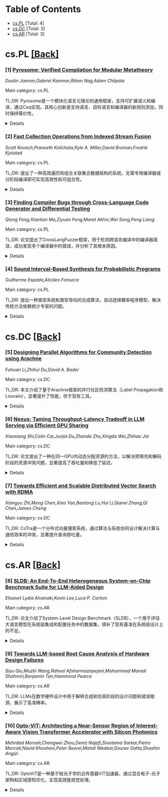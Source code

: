 <div id=toc></div>

# Table of Contents

- [cs.PL](#cs.PL) [Total: 4]
- [cs.DC](#cs.DC) [Total: 3]
- [cs.AR](#cs.AR) [Total: 3]


<div id='cs.PL'></div>

# cs.PL [[Back]](#toc)

### [1] [Pyrosome: Verified Compilation for Modular Metatheory](https://arxiv.org/abs/2507.06360)
*Dustin Jamner,Gabriel Kammer,Ritam Nag,Adam Chlipala*

Main category: cs.PL

TL;DR: Pyrosome是一个模块化语言元理论的通用框架，支持可扩展语义和编译，通过Coq实现。其核心创新是支持语言、目标语言和编译器的新规则添加，同时保持等价性。


<details>
  <summary>Details</summary>
Motivation: 传统语义推理技术通常与特定语言和编译器结构绑定，缺乏灵活性和可扩展性。Pyrosome旨在解决这一问题，提供一种可扩展的验证编译器框架。

Method: Pyrosome通过依赖排序的等式理论定义编程语言语义，编译器正确性证明简化为类型检查和等式推理。支持垂直组合和功能扩展。

Result: 案例研究展示了从System F到CPS翻译和闭包转换的多阶段编译器，支持逐步扩展功能并重用原有定理。

Conclusion: Pyrosome为语言设计和编译器验证提供了灵活且可扩展的框架，适用于多种语言特性和编译场景。

Abstract: We present Pyrosome, a generic framework for modular language metatheory that
embodies a novel approach to extensible semantics and compilation, implemented
in Coq. Common techniques for semantic reasoning are often tied to the specific
structures of the languages and compilers that they support. In Pyrosome,
verified compilers are fully extensible, meaning that to extend a language
(even with a new kind of effect) simply requires defining and verifying the
compilation of the new feature, reusing the old correctness theorem for all
other cases. The novel enabling idea is an inductive formulation of equivalence
preservation that supports the addition of new rules to the source language,
target language, and compiler.
  Pyrosome defines a formal, deeply embedded notion of programming languages
with semantics given by dependently sorted equational theories, so all
compiler-correctness proofs boil down to type-checking and equational
reasoning. We support vertical composition of any compilers expressed in our
framework in addition to feature extension. As a case study, we present a
multipass compiler from System F with simple references, through CPS
translation and closure conversion. Specifically, we demonstrate how we can
build such a compiler incrementally by starting with a compiler for simply
typed lambda-calculus and adding natural numbers, the unit type, recursive
functions, and a global heap, then extending judgments with a type environment
and adding type abstraction, all while reusing the original theorems. We also
present a linear version of the simply typed CPS pass and compile a small
imperative language to the simply typed target to show how Pyrosome handles
substructural typing and imperative features.

</details>


### [2] [Fast Collection Operations from Indexed Stream Fusion](https://arxiv.org/abs/2507.06456)
*Scott Kovach,Praneeth Kolichala,Kyle A. Miller,David Broman,Fredrik Kjolstad*

Main category: cs.PL

TL;DR: 提出了一种高效遍历和组合关联集合数据结构的系统，无需专用编译器或分阶段编译即可实现高效性和可组合性。


<details>
  <summary>Details</summary>
Motivation: 解决传统迭代器库在效率和可组合性上的局限性，同时避免依赖专用编译器。

Method: 基于索引流的表示方法，实现无中间分配的复杂连接操作。

Result: 在Lean、Morphic和Rust中实现该库，并在Lean中提供了功能正确性的机械化证明。

Conclusion: 该系统在保持高效和可组合的同时，无需依赖专用编译器基础设施。

Abstract: We present a system of efficient methods for traversing and combining
associative collection data structures. A distinguishing feature of the system
is that, like traditional sequential iterator libraries, it does not require
specialized compiler infrastructure or staged compilation for efficiency and
composability. By using a representation based on indexed streams, the library
can express complex joins over input collections while using no intermediate
allocations. We implement the library for the Lean, Morphic, and Rust
programming languages and provide a mechanized proof of functional correctness
in Lean.

</details>


### [3] [Finding Compiler Bugs through Cross-Language Code Generator and Differential Testing](https://arxiv.org/abs/2507.06584)
*Qiong Feng,Xiaotian Ma,Ziyuan Feng,Marat Akhin,Wei Song,Peng Liang*

Main category: cs.PL

TL;DR: 论文提出了CrossLangFuzzer框架，用于检测跨语言编译中的编译器错误，成功发现多个编译器中的错误，并分析了其根本原因。


<details>
  <summary>Details</summary>
Motivation: 跨语言编译的正确性研究不足，现有工作多集中于单语言编译验证，因此需要填补这一研究空白。

Method: 提出CrossLangFuzzer框架，使用通用中间表示（IR）生成跨语言测试程序，并应用三种变异技术增强多样性。

Result: 发现了多个编译器中的24个错误，其中TypeChanger变异技术效果最佳。

Conclusion: 研究首次专注于跨语言编译错误的检测与诊断，为多语言环境下的编译器正确性提供了改进方向。

Abstract: Compilers play a central role in translating high-level code into executable
programs, making their correctness essential for ensuring code safety and
reliability. While extensive research has focused on verifying the correctness
of compilers for single-language compilation, the correctness of cross-language
compilation - which involves the interaction between two languages and their
respective compilers - remains largely unexplored. To fill this research gap,
we propose CrossLangFuzzer, a novel framework that introduces a universal
intermediate representation (IR) for JVM-based languages and automatically
generates cross-language test programs with diverse type parameters and complex
inheritance structures. After generating the initial IR, CrossLangFuzzer
applies three mutation techniques - LangShuffler, FunctionRemoval, and
TypeChanger - to enhance program diversity. By evaluating both the original and
mutated programs across multiple compiler versions, CrossLangFuzzer
successfully uncovered 10 confirmed bugs in the Kotlin compiler, 4 confirmed
bugs in the Groovy compiler, 7 confirmed bugs in the Scala 3 compiler, 2
confirmed bugs in the Scala 2 compiler, and 1 confirmed bug in the Java
compiler. Among all mutators, TypeChanger is the most effective, detecting 11
of the 24 compiler bugs. Furthermore, we analyze the symptoms and root causes
of cross-compilation bugs, examining the respective responsibilities of
language compilers when incorrect behavior occurs during cross-language
compilation. To the best of our knowledge, this is the firstwork specifically
focused on identifying and diagnosing compiler bugs in cross-language
compilation scenarios. Our research helps to understand these challenges and
contributes to improving compiler correctness in multi-language environments.

</details>


### [4] [Sound Interval-Based Synthesis for Probabilistic Programs](https://arxiv.org/abs/2507.06939)
*Guilherme Espada,Alcides Fonseca*

Main category: cs.PL

TL;DR: 提出一种类型系统和类型导向的合成算法，自动选择概率程序模型，解决传统方法依赖统计专家的问题。


<details>
  <summary>Details</summary>
Motivation: 概率编程需统计专家手动选择模型，限制了其广泛应用。

Method: 设计类型系统静态拒绝无效程序，结合类型导向合成算法和启发式搜索处理大搜索空间。

Result: 方法优于随机搜索和DaPPer，特别在复杂程序上表现更佳。

Conclusion: 该技术显著提升合成效率，支持如遗传编程等复杂应用。

Abstract: Probabilistic programming has become a standard practice to model stochastic
events and learn about the behavior of nature in different scientific contexts,
ranging from Genetics and Ecology to Linguistics and Psychology. However,
domain practitioners (such as biologists) also need to be experts in statistics
in order to select which probabilistic model is suitable for a given particular
problem, relying then on probabilistic inference engines such as Stan, Pyro or
Edward to fine-tune the parameters of that particular model. Probabilistic
Programming would be more useful if the model selection is made automatic,
without requiring statistics expertise from the end user. Automatically
selecting the model is challenging because of the large search space of
probabilistic programs needed to be explored, because the fact that most of
that search space contains invalid programs, and because invalid programs may
only be detected in some executions, due to its probabilistic nature. We
propose a type system to statically reject invalid probabilistic programs, a
type-directed synthesis algorithm that guarantees that generated programs are
type-safe by construction, and an heuristic search procedure to handle the vast
search space. We collect a number of probabilistic programs from the
literature, and use them to compare our method with both a type-agnostic random
search, and a data-guided method from the literature (DaPPer). Our results show
that our technique both outperforms random search and DaPPer, specially on more
complex programs. This drastic performance difference in synthesis allows for
fast sampling of programs and enables techniques that previously suffered from
the complexity of synthesis, such as Genetic Programming, to be applied.

</details>


<div id='cs.DC'></div>

# cs.DC [[Back]](#toc)

### [5] [Designing Parallel Algorithms for Community Detection using Arachne](https://arxiv.org/abs/2507.06471)
*Fuhuan Li,Zhihui Du,David A. Bader*

Main category: cs.DC

TL;DR: 本文介绍了基于Arachne框架的并行社区检测算法（Label Propagation和Louvain），显著提升了性能，优于现有工具。


<details>
  <summary>Details</summary>
Motivation: 随着图数据的广泛应用，需要高效且可扩展的社区检测算法。

Method: 在Arachne框架中并行实现Label Propagation和Louvain算法。

Result: 实验显示，Arachne方法比NetworkX快710倍，比igraph快75倍，比NetworKit快12倍。

Conclusion: Arachne框架的并行实现显著提升了社区检测算法的性能，且开源可用。

Abstract: The rise of graph data in various fields calls for efficient and scalable
community detection algorithms. In this paper, we present parallel
implementations of two widely used algorithms: Label Propagation and Louvain,
specifically designed to leverage the capabilities of Arachne which is a
Python-accessible, open-source framework for large-scale graph analysis. Our
implementations achieve substantial speedups over existing Python-based tools
like NetworkX and igraph, which lack efficient parallelization, and are
competitive with parallel frameworks such as NetworKit. Experimental results
show that Arachne-based methods outperform these baselines, achieving speedups
of up to 710x over NetworkX, 75x over igraph, and 12x over NetworKit.
Additionally, we analyze the scalability of our implementation under varying
thread counts, demonstrating how different phases contribute to overall
performance gains of the parallel Louvain algorithm. Arachne, including our
community detection implementation, is open-source and available at
https://github.com/Bears-R-Us/arkouda-njit .

</details>


### [6] [Nexus: Taming Throughput-Latency Tradeoff in LLM Serving via Efficient GPU Sharing](https://arxiv.org/abs/2507.06608)
*Xiaoxiang Shi,Colin Cai,Junjia Du,Zhanda Zhu,Xingda Wei,Zhihao Jia*

Main category: cs.DC

TL;DR: 论文提出了一种在同一GPU内动态分配资源的方法，以解决预填充和解码阶段的资源冲突问题，显著提高了吞吐量和降低了延迟。


<details>
  <summary>Details</summary>
Motivation: 现有的预填充-解码（PD）解耦方法通常需要多个GPU，硬件需求高。研究旨在探索是否能在单个GPU内实现解耦，以提高资源利用率。

Method: 通过分析GPU资源的边际效益，动态分配同一GPU的资源给预填充和解码阶段，避免干扰。

Result: Nexus系统在多种模型和工作负载下，实现了高达2.2倍的吞吐量提升、20倍的TTFT降低和2.5倍的TBT降低。

Conclusion: 在同一GPU内动态分配资源是可行的，能够显著提升性能并减少硬件需求。

Abstract: Current prefill-decode (PD) disaggregation is typically deployed at the level
of entire serving engines, assigning separate GPUs to handle prefill and decode
phases. While effective at reducing latency, this approach demands more
hardware. To improve GPU utilization, Chunked Prefill mixes prefill and decode
requests within the same batch, but introduces phase interference between
prefill and decode.
  While existing PD disaggregation solutions separate the phases across GPUs,
we ask: can the same decoupling be achieved within a single serving engine? The
key challenge lies in managing the conflicting resource requirements of prefill
and decode when they share the same hardware. In this paper, we first show that
chunked prefill requests cause interference with decode requests due to their
distinct requirements for GPU resources. Second, we find that GPU resources
exhibit diminishing returns. Beyond a saturation point, increasing GPU
allocation yields negligible latency improvements. This insight enables us to
split a single GPU's resources and dynamically allocate them to prefill and
decode on the fly, effectively disaggregating the two phases within the same
GPU.
  Across a range of models and workloads, our system Nexus achieves up to 2.2x
higher throughput, 20x lower TTFT, and 2.5x lower TBT than vLLM. It also
outperforms SGLang with up to 2x higher throughput, 2x lower TTFT, and 1.7x
lower TBT, and achieves 1.4x higher throughput than vLLM-disaggregation using
only half the number of GPUs.

</details>


### [7] [Towards Efficient and Scalable Distributed Vector Search with RDMA](https://arxiv.org/abs/2507.06653)
*Xiangyu Zhi,Meng Chen,Xiao Yan,Baotong Lu,Hui Li,Qianxi Zhang,Qi Chen,James Cheng*

Main category: cs.DC

TL;DR: CoTra是一个分布式向量搜索系统，通过算法与系统协同设计解决计算与通信效率的冲突，显著提升查询吞吐量。


<details>
  <summary>Details</summary>
Motivation: 大规模向量搜索受限于单机内存和带宽，需分布式执行以扩展性能。

Method: 采用聚类数据分区、异步执行和任务推送等技术，结合系统优化（如任务调度、通信批处理）。

Result: 在16台机器上，CoTra的查询吞吐量提升至单机的9.8-13.4倍，优于基线2.12-3.58倍。

Conclusion: CoTra通过协同设计与优化，有效解决了分布式向量搜索的扩展性问题。

Abstract: Similarity-based vector search facilitates many important applications such
as search and recommendation but is limited by the memory capacity and
bandwidth of a single machine due to large datasets and intensive data read. In
this paper, we present CoTra, a system that scales up vector search for
distributed execution. We observe a tension between computation and
communication efficiency, which is the main challenge for good scalability,
i.e., handling the local vectors on each machine independently blows up
computation as the pruning power of vector index is not fully utilized, while
running a global index over all machines introduces rich data dependencies and
thus extensive communication. To resolve such tension, we leverage the fact
that vector search is approximate in nature and robust to asynchronous
execution. In particular, we run collaborative vector search over the machines
with algorithm-system co-designs including clustering-based data partitioning
to reduce communication, asynchronous execution to avoid communication stall,
and task push to reduce network traffic. To make collaborative search
efficient, we introduce a suite of system optimizations including task
scheduling, communication batching, and storage format. We evaluate CoTra on
real datasets and compare with four baselines. The results show that when using
16 machines, the query throughput of CoTra scales to 9.8-13.4x over a single
machine and is 2.12-3.58x of the best-performing baseline at 0.95 recall@10.

</details>


<div id='cs.AR'></div>

# cs.AR [[Back]](#toc)

### [8] [SLDB: An End-To-End Heterogeneous System-on-Chip Benchmark Suite for LLM-Aided Design](https://arxiv.org/abs/2507.06376)
*Elisavet Lydia Alvanaki,Kevin Lee,Luca P. Carloni*

Main category: cs.AR

TL;DR: 论文介绍了System-Level Design Benchmark（SLDB），一个用于评估大语言模型在系统级集成和配置任务中的数据集，填补了现有基准在系统级设计上的不足。


<details>
  <summary>Details</summary>
Motivation: 现有数据集和基准主要关注组件级信息和低复杂度设计，缺乏对系统级设计的支持，因此需要SLDB来填补这一空白。

Method: SLDB包含10个基线SoC设计的基准套件，通过合成库将其组件组合成多种不同的基于瓦片的SoC，并提供完整的SoC配置、加速器集成代码等。

Result: SLDB提供了全面的系统级设计评估工具，支持加速器集成和系统配置，并与ESP平台兼容。

Conclusion: SLDB为评估LLM在系统级设计中的能力提供了高质量基准，推动了AI在硬件设计中的应用。

Abstract: Over the last few years, Large Language Models (LLMs) have emerged as a
valuable tool for Electronic Design Automation (EDA). State-of-the-art research
in LLM-aided design has demonstrated the ability of LLMs to generate
syntactically correct RTL code, showcasing encouraging prospects for
integrating AI into the hardware design process. A key enabler of these
advancements is the availability of high-quality benchmarks to evaluate new
approaches. However, existing datasets and benchmarks fall short of
system-level design, as they focus primarily on component-level information and
low-complexity designs. To address this gap, we introduce the System-Level
Design Benchmark (SLDB), a dataset tailored for evaluating LLMs in system-level
integration and configuration tasks. SLDB includes a curated benchmark suite of
10 baseline SoC designs, whose components can be combined into an exponential
number of distinct tile-based SoCs through a synthetic library. The dataset
provides full SoC configurations, accelerator integration code, communication
parameters, and accelerator-aware system configurations, along with
testing-application code, compatible with the ESP platform[1].

</details>


### [9] [Towards LLM-based Root Cause Analysis of Hardware Design Failures](https://arxiv.org/abs/2507.06512)
*Siyu Qiu,Muzhi Wang,Raheel Afsharmazayejani,Mohammad Moradi Shahmiri,Benjamin Tan,Hammond Pearce*

Main category: cs.AR

TL;DR: LLMs在数字硬件设计中用于解释合成和仿真阶段的设计问题和错误根源，展示了高准确率。


<details>
  <summary>Details</summary>
Motivation: 探索LLMs在硬件设计过程中的应用潜力，特别是在错误分析和安全性评估方面。

Method: 使用OpenAI的o3-mini推理模型及其他先进模型，结合检索增强生成技术，测试34种错误场景。

Result: o3-mini模型在pass@5评分下达到100%准确率，其他模型和配置通常超过80%，检索增强生成下超过90%。

Conclusion: LLMs在硬件设计错误分析中表现优异，为广泛应用奠定了基础。

Abstract: With advances in large language models (LLMs), new opportunities have emerged
to develop tools that support the digital hardware design process. In this
work, we explore how LLMs can assist with explaining the root cause of design
issues and bugs that are revealed during synthesis and simulation, a necessary
milestone on the pathway towards widespread use of LLMs in the hardware design
process and for hardware security analysis. We find promising results: for our
corpus of 34 different buggy scenarios, OpenAI's o3-mini reasoning model
reached a correct determination 100% of the time under pass@5 scoring, with
other state of the art models and configurations usually achieving more than
80% performance and more than 90% when assisted with retrieval-augmented
generation.

</details>


### [10] [Opto-ViT: Architecting a Near-Sensor Region of Interest-Aware Vision Transformer Accelerator with Silicon Photonics](https://arxiv.org/abs/2507.07044)
*Mehrdad Morsali,Chengwei Zhou,Deniz Najafi,Sreetama Sarkar,Pietro Mercati,Navid Khoshavi,Peter Beerel,Mahdi Nikdast,Gourav Datta,Shaahin Angizi*

Main category: cs.AR

TL;DR: OptoViT是一种基于硅光子学的近传感器ViT加速器，通过混合电子-光子架构和区域感知优化，实现高效能视觉处理。


<details>
  <summary>Details</summary>
Motivation: Vision Transformers在计算和内存需求上较高，限制了其在严格能源和带宽限制场景下的部署。

Method: 采用混合电子-光子架构，光学核心处理矩阵乘法，电子部分处理非线性函数；引入轻量级MGNet减少冗余计算；通过量化感知训练和矩阵分解优化ViT。

Result: 实验显示OptoViT达到100.4 KFPS/W，节能84%，准确率损失小于1.6%。

Conclusion: OptoViT为边缘设备提供了可扩展且高效的ViT部署方案。

Abstract: Vision Transformers (ViTs) have emerged as a powerful architecture for
computer vision tasks due to their ability to model long-range dependencies and
global contextual relationships. However, their substantial compute and memory
demands hinder efficient deployment in scenarios with strict energy and
bandwidth limitations. In this work, we propose OptoViT, the first near-sensor,
region-aware ViT accelerator leveraging silicon photonics (SiPh) for real-time
and energy-efficient vision processing. Opto-ViT features a hybrid
electronic-photonic architecture, where the optical core handles
compute-intensive matrix multiplications using Vertical-Cavity Surface-Emitting
Lasers (VCSELs) and Microring Resonators (MRs), while nonlinear functions and
normalization are executed electronically. To reduce redundant computation and
patch processing, we introduce a lightweight Mask Generation Network (MGNet)
that identifies regions of interest in the current frame and prunes irrelevant
patches before ViT encoding. We further co-optimize the ViT backbone using
quantization-aware training and matrix decomposition tailored for photonic
constraints. Experiments across device fabrication, circuit and architecture
co-design, to classification, detection, and video tasks demonstrate that
OptoViT achieves 100.4 KFPS/W with up to 84% energy savings with less than 1.6%
accuracy loss, while enabling scalable and efficient ViT deployment at the
edge.

</details>
